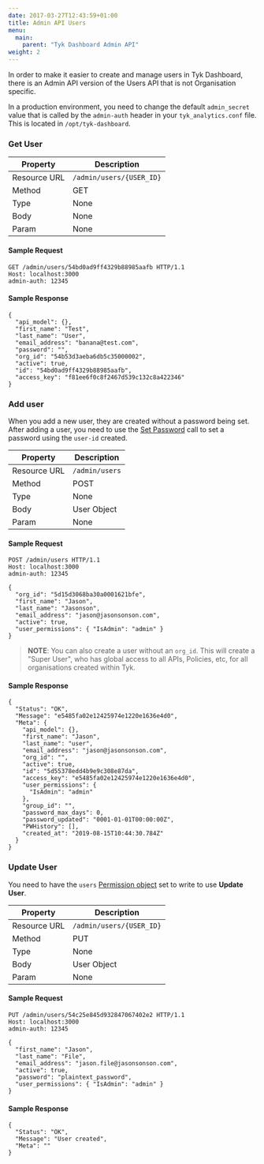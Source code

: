 ```yaml
---
date: 2017-03-27T12:43:59+01:00
title: Admin API Users
menu:
  main:
    parent: "Tyk Dashboard Admin API"
weight: 2 
---
```



In order to make it easier to create and manage users in Tyk Dashboard, there is an Admin API version of the Users API that is not Organisation specific.

In a production environment, you need to change the default `admin_secret` value that is called by the `admin-auth` header in your `tyk_analytics.conf` file. This is located in `/opt/tyk-dashboard`.

### Get User

| **Property** | **Description**           |
| ------------ | ------------------------- |
| Resource URL | `/admin/users/{USER_ID}` |
| Method       | GET                       |
| Type         | None                      |
| Body         | None                      |
| Param        | None                      |

#### Sample Request

```{.copyWrapper}
GET /admin/users/54bd0ad9ff4329b88985aafb HTTP/1.1
Host: localhost:3000
admin-auth: 12345
```

#### Sample Response

```
{
  "api_model": {},
  "first_name": "Test",
  "last_name": "User",
  "email_address": "banana@test.com",
  "password": "",
  "org_id": "54b53d3aeba6db5c35000002",
  "active": true,
  "id": "54bd0ad9ff4329b88985aafb",
  "access_key": "f81ee6f0c8f2467d539c132c8a422346"
}
```

### Add user

When you add a new user, they are created without a password being set. After adding a user, you need to use the [Set Password](/docs/tyk-dashboard-api/users/#set-user-password) call to set a password using the `user-id` created.

| **Property** | **Description** |
| ------------ | --------------- |
| Resource URL | `/admin/users`  |
| Method       | POST            |
| Type         | None            |
| Body         | User Object     |
| Param        | None            |

#### Sample Request

```{.copyWrapper}
POST /admin/users HTTP/1.1
Host: localhost:3000
admin-auth: 12345

{
  "org_id": "5d15d3068ba30a0001621bfe",
  "first_name": "Jason",
  "last_name": "Jasonson",
  "email_address": "jason@jasonsonson.com",
  "active": true,
  "user_permissions": { "IsAdmin": "admin" }
}
```

> **NOTE**: You can also create a user without an `org_id`. This will create a "Super User", who has global access to all APIs, Policies, etc, for all organisations created within Tyk.

#### Sample Response

```
{
  "Status": "OK",
  "Message": "e5485fa02e12425974e1220e1636e4d0",
  "Meta": {
    "api_model": {},
    "first_name": "Jason",
    "last_name": "user",
    "email_address": "jason@jasonsonson.com",
    "org_id": "",
    "active": true,
    "id": "5d55378edd4b9e9c308e87da",
    "access_key": "e5485fa02e12425974e1220e1636e4d0",
    "user_permissions": {
      "IsAdmin": "admin"
    },
    "group_id": "",
    "password_max_days": 0,
    "password_updated": "0001-01-01T00:00:00Z",
    "PWHistory": [],
    "created_at": "2019-08-15T10:44:30.784Z"
  }
}
```


### Update User

You need to have the `users` [Permission object](/docs/basic-config-and-security/security/dashboard/user-roles/#the-permissions-object) set to write to use **Update User**.

| **Property** | **Description**          |
| ------------ | ------------------------ |
| Resource URL | `/admin/users/{USER_ID}` |
| Method       | PUT                      |
| Type         | None                     |
| Body         | User Object              |
| Param        | None                     |


#### Sample Request

```{.copyWrapper}
PUT /admin/users/54c25e845d932847067402e2 HTTP/1.1
Host: localhost:3000
admin-auth: 12345

{
  "first_name": "Jason",
  "last_name": "File",
  "email_address": "jason.file@jasonsonson.com",
  "active": true,
  "password": "plaintext_password",
  "user_permissions": { "IsAdmin": "admin" }
}
```

#### Sample Response

```
{
  "Status": "OK",
  "Message": "User created",
  "Meta": ""
}
```

